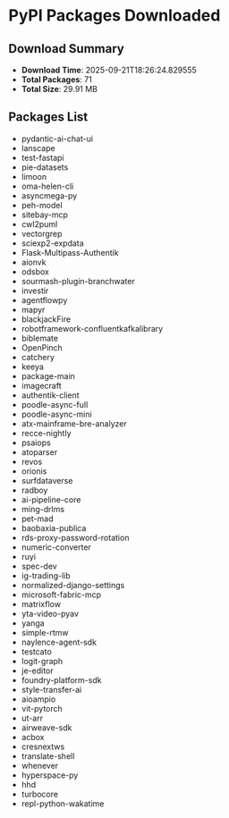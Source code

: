 # PyPI Packages Downloaded

## Download Summary
- **Download Time**: 2025-09-21T18:26:24.829555
- **Total Packages**: 71
- **Total Size**: 29.91 MB

## Packages List
- pydantic-ai-chat-ui
- lanscape
- test-fastapi
- pie-datasets
- limoon
- oma-helen-cli
- asyncmega-py
- peh-model
- sitebay-mcp
- cwl2puml
- vectorgrep
- sciexp2-expdata
- Flask-Multipass-Authentik
- aionvk
- odsbox
- sourmash-plugin-branchwater
- investir
- agentflowpy
- mapyr
- blackjackFire
- robotframework-confluentkafkalibrary
- biblemate
- OpenPinch
- catchery
- keeya
- package-main
- imagecraft
- authentik-client
- poodle-async-full
- poodle-async-mini
- atx-mainframe-bre-analyzer
- recce-nightly
- psaiops
- atoparser
- revos
- orionis
- surfdataverse
- radboy
- ai-pipeline-core
- ming-drlms
- pet-mad
- baobaxia-publica
- rds-proxy-password-rotation
- numeric-converter
- ruyi
- spec-dev
- ig-trading-lib
- normalized-django-settings
- microsoft-fabric-mcp
- matrixflow
- yta-video-pyav
- yanga
- simple-rtmw
- naylence-agent-sdk
- testcato
- logit-graph
- je-editor
- foundry-platform-sdk
- style-transfer-ai
- aioampio
- vit-pytorch
- ut-arr
- airweave-sdk
- acbox
- cresnextws
- translate-shell
- whenever
- hyperspace-py
- hhd
- turbocore
- repl-python-wakatime
